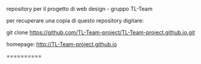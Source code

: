 repository per il progetto di web design - gruppo TL-Team

per recuperare una copia di questo repository digitare:

git clone https://github.com/TL-Team-project/TL-Team-project.github.io.git

homepage: http://TL-Team-project.github.io

==========
